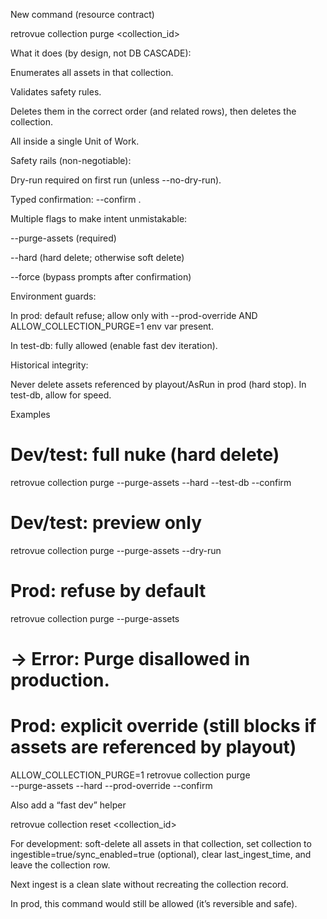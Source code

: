 New command (resource contract)

retrovue collection purge <collection_id>

What it does (by design, not DB CASCADE):

Enumerates all assets in that collection.

Validates safety rules.

Deletes them in the correct order (and related rows), then deletes the collection.

All inside a single Unit of Work.

Safety rails (non-negotiable):

Dry-run required on first run (unless --no-dry-run).

Typed confirmation: --confirm <exact UUID>.

Multiple flags to make intent unmistakable:

--purge-assets (required)

--hard (hard delete; otherwise soft delete)

--force (bypass prompts after confirmation)

Environment guards:

In prod: default refuse; allow only with --prod-override AND ALLOW_COLLECTION_PURGE=1 env var present.

In test-db: fully allowed (enable fast dev iteration).

Historical integrity:

Never delete assets referenced by playout/AsRun in prod (hard stop).
In test-db, allow for speed.

Examples

# Dev/test: full nuke (hard delete)

retrovue collection purge <id> --purge-assets --hard --test-db --confirm <id>

# Dev/test: preview only

retrovue collection purge <id> --purge-assets --dry-run

# Prod: refuse by default

retrovue collection purge <id> --purge-assets

# -> Error: Purge disallowed in production.

# Prod: explicit override (still blocks if assets are referenced by playout)

ALLOW_COLLECTION_PURGE=1 retrovue collection purge <id> \
 --purge-assets --hard --prod-override --confirm <id>

Also add a “fast dev” helper

retrovue collection reset <collection_id>

For development: soft-delete all assets in that collection, set collection to ingestible=true/sync_enabled=true (optional), clear last_ingest_time, and leave the collection row.

Next ingest is a clean slate without recreating the collection record.

In prod, this command would still be allowed (it’s reversible and safe).
